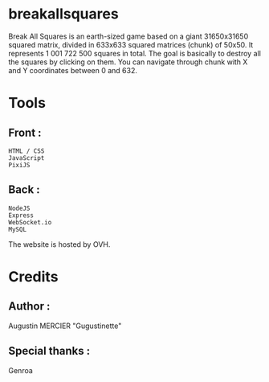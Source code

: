 # breakallsquares

Break All Squares is an earth-sized game based on a giant 31650x31650 squared matrix, divided in 633x633 squared matrices (chunk) of 50x50. It represents 1 001 722 500 squares in total.
The goal is basically to destroy all the squares by clicking on them.
You can navigate through chunk with X and Y coordinates between 0 and 632.

# Tools
## Front :

    HTML / CSS
    JavaScript
    PixiJS

## Back :

    NodeJS
    Express
    WebSocket.io
    MySQL

The website is hosted by OVH.

# Credits

## Author :
Augustin MERCIER "Gugustinette"

## Special thanks :
Genroa
